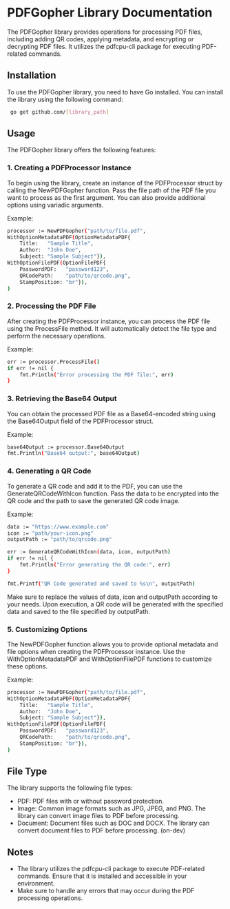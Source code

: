 
# PDFGopher Library Documentation

The PDFGopher library provides operations for processing PDF files, including adding QR codes, applying metadata, and encrypting or decrypting PDF files. It utilizes the pdfcpu-cli package for executing PDF-related commands.




## Installation

To use the PDFGopher library, you need to have Go installed. You can install the library using the following command:
```bash
 go get github.com/[library_path]
```
    
## Usage
The PDFGopher library offers the following features:

### 1. Creating a PDFProcessor Instance
To begin using the library, create an instance of the PDFProcessor struct by calling the NewPDFGopher function. Pass the file path of the PDF file you want to process as the first argument. You can also provide additional options using variadic arguments.

Example:

```bash
processor := NewPDFGopher("path/to/file.pdf",
WithOptionMetadataPDF(OptionMetadataPDF{
    Title:   "Sample Title",
    Author:  "John Doe",
    Subject: "Sample Subject"}),
WithOptionFilePDF(OptionFilePDF{
    PasswordPDF:   "password123",
    QRCodePath:    "path/to/qrcode.png",
    StampPosition: "br"}),
)
```

### 2. Processing the PDF File
After creating the PDFProcessor instance, you can process the PDF file using the ProcessFile method. It will automatically detect the file type and perform the necessary operations.

Example:

```bash
err := processor.ProcessFile()
if err != nil {
    fmt.Println("Error processing the PDF file:", err)
}
```

### 3. Retrieving the Base64 Output
You can obtain the processed PDF file as a Base64-encoded string using the Base64Output field of the PDFProcessor struct.

Example:

```bash
base64Output := processor.Base64Output
fmt.Println("Base64 output:", base64Output)
```

### 4. Generating a QR Code
To generate a QR code and add it to the PDF, you can use the GenerateQRCodeWithIcon function. Pass the data to be encrypted into the QR code and the path to save the generated QR code image.

Example:

```bash
data := "https://www.example.com"
icon := "path/your-icon.png"
outputPath := "path/to/qrcode.png"

err := GenerateQRCodeWithIcon(data, icon, outputPath)
if err != nil {
    fmt.Println("Error generating the QR code:", err)
}

fmt.Printf("QR Code generated and saved to %s\n", outputPath)
```

Make sure to replace the values of data, icon and outputPath according to your needs. Upon execution, a QR code will be generated with the specified data and saved to the file specified by outputPath.

### 5. Customizing Options
The NewPDFGopher function allows you to provide optional metadata and file options when creating the PDFProcessor instance. Use the WithOptionMetadataPDF and WithOptionFilePDF functions to customize these options.

Example:

```bash
processor := NewPDFGopher("path/to/file.pdf",
WithOptionMetadataPDF(OptionMetadataPDF{
    Title:   "Sample Title",
    Author:  "John Doe",
    Subject: "Sample Subject"}),
WithOptionFilePDF(OptionFilePDF{
    PasswordPDF:   "password123",
    QRCodePath:    "path/to/qrcode.png",
    StampPosition: "br"}),
)
```


## File Type
The library supports the following file types:

* PDF: PDF files with or without password protection.
* Image: Common image formats such as JPG, JPEG, and PNG. The library can convert image files to PDF before processing.
* Document: Document files such as DOC and DOCX. The library can convert document files to PDF before processing. (on-dev)
## Notes
* The library utilizes the pdfcpu-cli package to execute PDF-related commands. Ensure that it is installed and accessible in your environment.
* Make sure to handle any errors that may occur during the PDF processing operations.